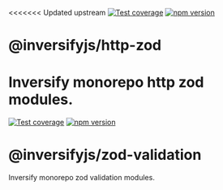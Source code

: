 <<<<<<< Updated upstream
[![Test coverage](https://codecov.io/gh/inversify/monorepo/branch/main/graph/badge.svg?flag=%40inversifyjs%2Fhttp-zod)](https://codecov.io/gh/inversify/monorepo/branch/main/graph/badge.svg?flag=%40inversifyjs%2Fhttp-zod) [![npm version](https://img.shields.io/github/package-json/v/inversify/monorepo?filename=packages%2Fhttp%2Flibraries%2Fzod%2Fpackage.json&style=plastic)](https://www.npmjs.com/package/@inversifyjs/http-zod)

# @inversifyjs/http-zod

Inversify monorepo http zod modules.
=======
[![Test coverage](https://codecov.io/gh/inversify/monorepo/branch/main/graph/badge.svg?flag=%40inversifyjs%2Fzod-validation)](https://codecov.io/gh/inversify/monorepo/branch/main/graph/badge.svg?flag=%40inversifyjs%2Fzod-validation) [![npm version](https://img.shields.io/github/package-json/v/inversify/monorepo?filename=packages%2Fhttp%2Flibraries%2Fvalidation%2Fzod%2Fpackage.json&style=plastic)](https://www.npmjs.com/package/@inversifyjs/zod-validation)

# @inversifyjs/zod-validation

Inversify monorepo zod validation modules.

